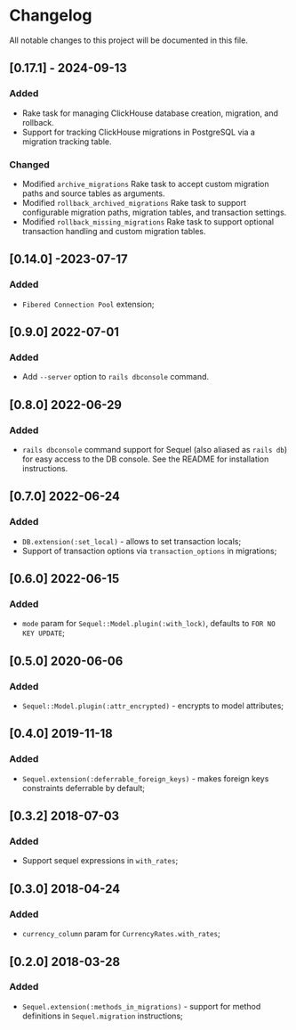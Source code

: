 # Changelog
All notable changes to this project will be documented in this file.

## [0.17.1] - 2024-09-13
### Added
- Rake task for managing ClickHouse database creation, migration, and rollback.
- Support for tracking ClickHouse migrations in PostgreSQL via a migration tracking table.
### Changed
- Modified `archive_migrations` Rake task to accept custom migration paths and source tables as arguments.
- Modified `rollback_archived_migrations` Rake task to support configurable migration paths, migration tables, and transaction settings.
- Modified `rollback_missing_migrations` Rake task to support optional transaction handling and custom migration tables.

## [0.14.0] -2023-07-17
### Added
- `Fibered Connection Pool` extension;

## [0.9.0] 2022-07-01
### Added
- Add `--server` option to `rails dbconsole` command.

## [0.8.0] 2022-06-29
### Added
- `rails dbconsole` command support for Sequel (also aliased as `rails db`) for easy access to the DB console. See the README for installation instructions.

## [0.7.0] 2022-06-24
### Added
- `DB.extension(:set_local)` - allows to set transaction locals;
- Support of transaction options via `transaction_options` in migrations;

## [0.6.0] 2022-06-15
### Added
- `mode` param for `Sequel::Model.plugin(:with_lock)`, defaults to `FOR NO KEY UPDATE`;

## [0.5.0] 2020-06-06
### Added
- `Sequel::Model.plugin(:attr_encrypted)` - encrypts to model attributes;

## [0.4.0] 2019-11-18
### Added
- `Sequel.extension(:deferrable_foreign_keys)` - makes foreign keys constraints deferrable by default;

## [0.3.2] 2018-07-03
### Added
- Support sequel expressions in `with_rates`;

## [0.3.0] 2018-04-24
### Added
- `currency_column` param for `CurrencyRates.with_rates`;

## [0.2.0] 2018-03-28
### Added
- `Sequel.extension(:methods_in_migrations)` - support for method definitions in `Sequel.migration` instructions;
